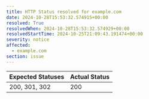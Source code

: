 ```yaml
---
title: HTTP Status resolved for example.com
date: 2024-10-28T15:53:32.574915+00:00
resolved: True
resolvedWhen: 2024-10-28T15:53:32.574929+00:00
resolvedStartTime: 2024-10-25T21:09:43.191474+00:00
severity: notice
affected:
  - example.com
section: issue
---
```


| Expected Statuses | Actual Status  |
|-------------------|----------------|
| 200, 301, 302 | 200 |
